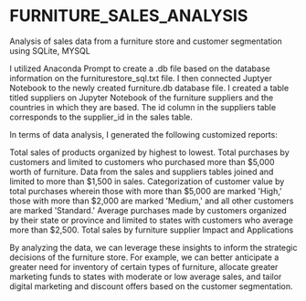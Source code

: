 # FURNITURE_SALES_ANALYSIS
Analysis of sales data from a furniture store and customer segmentation using SQLite, MYSQL

I utilized Anaconda Prompt to create a .db file based on the database information on the furniturestore_sql.txt file. I then connected Juptyer Notebook to the newly created furniture.db database file. I created a table titled suppliers on Jupyter Notebook of the furniture suppliers and the countries in which they are based. The id column in the suppliers table corresponds to the supplier_id in the sales table.

In terms of data analysis, I generated the following customized reports:

Total sales of products organized by highest to lowest.
Total purchases by customers and limited to customers who purchased more than $5,000 worth of furniture.
Data from the sales and suppliers tables joined and limited to more than $1,500 in sales.
Categorization of customer value by total purchases wherein those with more than $5,000 are marked 'High,' those with more than $2,000 are marked 'Medium,' and all other customers are marked 'Standard.'
Average purchases made by customers organized by their state or province and limited to states with customers who average more than $2,500.
Total sales by furniture supplier
Impact and Applications

By analyzing the data, we can leverage these insights to inform the strategic decisions of the furniture store. For example, we can better anticipate a greater need for inventory of certain types of furniture, allocate greater marketing funds to states with moderate or low average sales, and tailor digital marketing and discount offers based on the customer segmentation.
